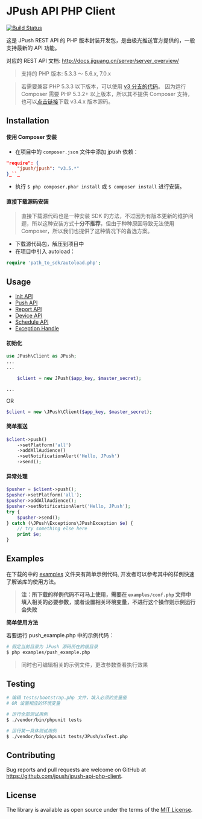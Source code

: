 # JPush API PHP Client

[![Build Status](https://travis-ci.org/jpush/jpush-api-php-client.svg?branch=master)](https://travis-ci.org/jpush/jpush-api-php-client)

这是 JPush REST API 的 PHP 版本封装开发包，是由极光推送官方提供的，一般支持最新的 API 功能。

对应的 REST API 文档: http://docs.jiguang.cn/server/server_overview/

> 支持的 PHP 版本: 5.3.3 ～ 5.6.x, 7.0.x

> 若需要兼容 PHP 5.3.3 以下版本，可以使用 [v3 分支的代码](https://github.com/jpush/jpush-api-php-client/tree/v3)。
因为运行 Composer 需要 PHP 5.3.2+ 以上版本，所以其不提供 Composer 支持，
也可以[点击链接](https://github.com/jpush/jpush-api-php-client/releases)下载 v3.4.x 版本源码。

## Installation

#### 使用 Composer 安装

- 在项目中的 `composer.json` 文件中添加 jpush 依赖：

```json
"require": {
    "jpush/jpush": "v3.5.*"
}_``_
```

- 执行 `$ php composer.phar install` 或 `$ composer install` 进行安装。

#### 直接下载源码安装

> 直接下载源代码也是一种安装 SDK 的方法，不过因为有版本更新的维护问题，所以这种安装方式**十分不推荐**，但由于种种原因导致无法使用 Composer，所以我们也提供了这种情况下的备选方案。

- 下载源代码包，解压到项目中
- 在项目中引入 autoload：

```php
require 'path_to_sdk/autoload.php';
```

## Usage

- [Init API](https://github.com/jpush/jpush-api-php-client/blob/master/doc/api.md#init-api)
- [Push API](https://github.com/jpush/jpush-api-php-client/blob/master/doc/api.md#push-api)
- [Report API](https://github.com/jpush/jpush-api-php-client/blob/master/doc/api.md#report-api)
- [Device API](https://github.com/jpush/jpush-api-php-client/blob/master/doc/api.md#device-api)
- [Schedule API](https://github.com/jpush/jpush-api-php-client/blob/master/doc/api.md#schedule-api)
- [Exception Handle](https://github.com/jpush/jpush-api-php-client/blob/master/doc/api.md#schedule-api)

#### 初始化

```php
use JPush\Client as JPush;
...
...

    $client = new JPush($app_key, $master_secret);

...
```

OR

```php
$client = new \JPush\Client($app_key, $master_secret);
```

#### 简单推送

```php
$client->push()
    ->setPlatform('all')
    ->addAllAudience()
    ->setNotificationAlert('Hello, JPush')
    ->send();
```

#### 异常处理

```php
$pusher = $client->push();
$pusher->setPlatform('all');
$pusher->addAllAudience();
$pusher->setNotificationAlert('Hello, JPush');
try {
    $pusher->send();
} catch (\JPush\Exceptions\JPushException $e) {
    // try something else here
    print $e;
}
```

## Examples

在下载的中的 [examples](https://github.com/jpush/jpush-api-php-client/tree/master/examples) 文件夹有简单示例代码, 开发者可以参考其中的样例快速了解该库的使用方法。
> **注：所下载的样例代码不可马上使用，需要在 `examples/conf.php` 文件中填入相关的必要参数，或者设置相关环境变量，不进行这个操作则示例运行会失败**

**简单使用方法**

若要运行 push_example.php 中的示例代码：

``` bash
# 假定当前目录为 JPush 源码所在的根目录
$ php examples/push_example.php
```
> 同时也可编辑相关的示例文件，更改参数查看执行效果

## Testing

```bash
# 编辑 tests/bootstrap.php 文件，填入必须的变量值
# OR 设置相应的环境变量

# 运行全部测试用例
$ ./vendor/bin/phpunit tests

# 运行某一具体测试用例
$ ./vendor/bin/phpunit tests/JPush/xxTest.php
```

## Contributing

Bug reports and pull requests are welcome on GitHub at https://github.com/jpush/jpush-api-php-client.

## License

The library is available as open source under the terms of the [MIT License](http://opensource.org/licenses/MIT).
